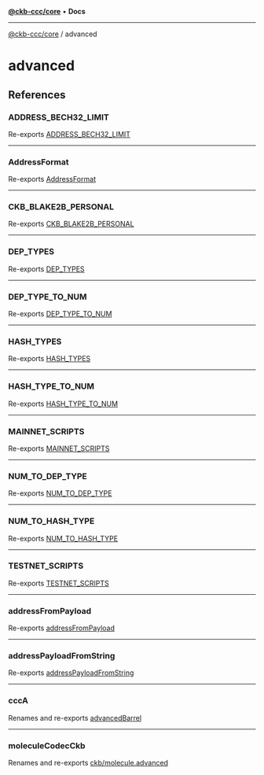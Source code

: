 [**@ckb-ccc/core**](README.md) • **Docs**

***

[@ckb-ccc/core](README.md) / advanced

# advanced

## References

### ADDRESS\_BECH32\_LIMIT

Re-exports [ADDRESS_BECH32_LIMIT](address.address.advanced.Variable.ADDRESS_BECH32_LIMIT.md)

***

### AddressFormat

Re-exports [AddressFormat](address.address.advanced.Enumeration.AddressFormat.md)

***

### CKB\_BLAKE2B\_PERSONAL

Re-exports [CKB_BLAKE2B_PERSONAL](hasher.advanced.Variable.CKB_BLAKE2B_PERSONAL.md)

***

### DEP\_TYPES

Re-exports [DEP_TYPES](ckb.transaction.advanced.Variable.DEP_TYPES.md)

***

### DEP\_TYPE\_TO\_NUM

Re-exports [DEP_TYPE_TO_NUM](ckb.transaction.advanced.Variable.DEP_TYPE_TO_NUM.md)

***

### HASH\_TYPES

Re-exports [HASH_TYPES](ckb.script.advanced.Variable.HASH_TYPES.md)

***

### HASH\_TYPE\_TO\_NUM

Re-exports [HASH_TYPE_TO_NUM](ckb.script.advanced.Variable.HASH_TYPE_TO_NUM.md)

***

### MAINNET\_SCRIPTS

Re-exports [MAINNET_SCRIPTS](client.clientPublicMainnet.advanced.Variable.MAINNET_SCRIPTS.md)

***

### NUM\_TO\_DEP\_TYPE

Re-exports [NUM_TO_DEP_TYPE](ckb.transaction.advanced.Variable.NUM_TO_DEP_TYPE.md)

***

### NUM\_TO\_HASH\_TYPE

Re-exports [NUM_TO_HASH_TYPE](ckb.script.advanced.Variable.NUM_TO_HASH_TYPE.md)

***

### TESTNET\_SCRIPTS

Re-exports [TESTNET_SCRIPTS](client.clientPublicTestnet.advanced.Variable.TESTNET_SCRIPTS.md)

***

### addressFromPayload

Re-exports [addressFromPayload](address.address.advanced.Function.addressFromPayload.md)

***

### addressPayloadFromString

Re-exports [addressPayloadFromString](address.address.advanced.Function.addressPayloadFromString.md)

***

### cccA

Renames and re-exports [advancedBarrel](advancedBarrel.md)

***

### moleculeCodecCkb

Renames and re-exports [ckb/molecule.advanced](ckb.molecule.advanced.md)
